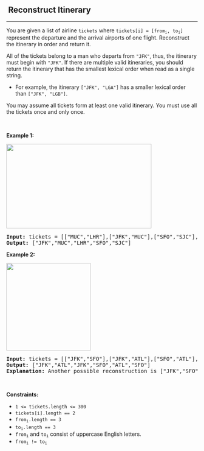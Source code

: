 <h2>  Reconstruct Itinerary</h2><hr><div style="user-select: auto;"><p style="user-select: auto;">You are given a list of airline <code style="user-select: auto;">tickets</code> where <code style="user-select: auto;">tickets[i] = [from<sub style="user-select: auto;">i</sub>, to<sub style="user-select: auto;">i</sub>]</code> represent the departure and the arrival airports of one flight. Reconstruct the itinerary in order and return it.</p>

<p style="user-select: auto;">All of the tickets belong to a man who departs from <code style="user-select: auto;">"JFK"</code>, thus, the itinerary must begin with <code style="user-select: auto;">"JFK"</code>. If there are multiple valid itineraries, you should return the itinerary that has the smallest lexical order when read as a single string.</p>

<ul style="user-select: auto;">
	<li style="user-select: auto;">For example, the itinerary <code style="user-select: auto;">["JFK", "LGA"]</code> has a smaller lexical order than <code style="user-select: auto;">["JFK", "LGB"]</code>.</li>
</ul>

<p style="user-select: auto;">You may assume all tickets form at least one valid itinerary. You must use all the tickets once and only once.</p>

<p style="user-select: auto;">&nbsp;</p>
<p style="user-select: auto;"><strong style="user-select: auto;">Example 1:</strong></p>
<img alt="" src="https://assets.leetcode.com/uploads/2021/03/14/itinerary1-graph.jpg" style="width: 382px; height: 222px; user-select: auto;">
<pre style="user-select: auto;"><strong style="user-select: auto;">Input:</strong> tickets = [["MUC","LHR"],["JFK","MUC"],["SFO","SJC"],["LHR","SFO"]]
<strong style="user-select: auto;">Output:</strong> ["JFK","MUC","LHR","SFO","SJC"]
</pre>

<p style="user-select: auto;"><strong style="user-select: auto;">Example 2:</strong></p>
<img alt="" src="https://assets.leetcode.com/uploads/2021/03/14/itinerary2-graph.jpg" style="width: 222px; height: 230px; user-select: auto;">
<pre style="user-select: auto;"><strong style="user-select: auto;">Input:</strong> tickets = [["JFK","SFO"],["JFK","ATL"],["SFO","ATL"],["ATL","JFK"],["ATL","SFO"]]
<strong style="user-select: auto;">Output:</strong> ["JFK","ATL","JFK","SFO","ATL","SFO"]
<strong style="user-select: auto;">Explanation:</strong> Another possible reconstruction is ["JFK","SFO","ATL","JFK","ATL","SFO"] but it is larger in lexical order.
</pre>

<p style="user-select: auto;">&nbsp;</p>
<p style="user-select: auto;"><strong style="user-select: auto;">Constraints:</strong></p>

<ul style="user-select: auto;">
	<li style="user-select: auto;"><code style="user-select: auto;">1 &lt;= tickets.length &lt;= 300</code></li>
	<li style="user-select: auto;"><code style="user-select: auto;">tickets[i].length == 2</code></li>
	<li style="user-select: auto;"><code style="user-select: auto;">from<sub style="user-select: auto;">i</sub>.length == 3</code></li>
	<li style="user-select: auto;"><code style="user-select: auto;">to<sub style="user-select: auto;">i</sub>.length == 3</code></li>
	<li style="user-select: auto;"><code style="user-select: auto;">from<sub style="user-select: auto;">i</sub></code> and <code style="user-select: auto;">to<sub style="user-select: auto;">i</sub></code> consist of uppercase English letters.</li>
	<li style="user-select: auto;"><code style="user-select: auto;">from<sub style="user-select: auto;">i</sub> != to<sub style="user-select: auto;">i</sub></code></li>
</ul>
</div>